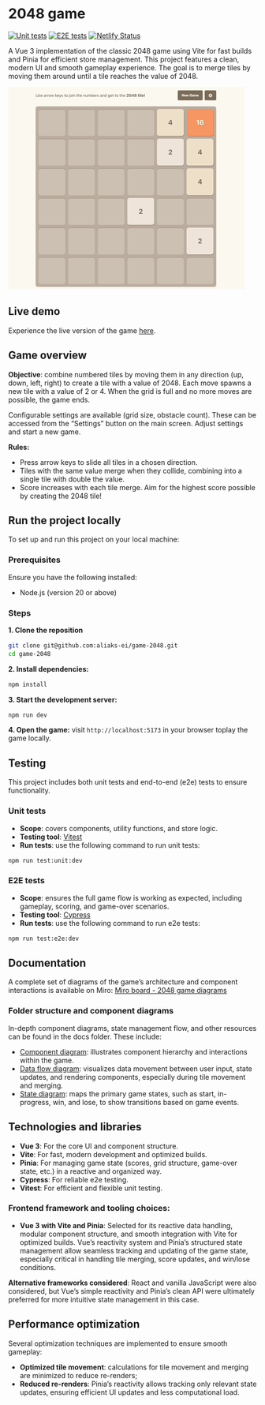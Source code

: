 # 2048 game

[![Unit tests](https://github.com/aliaks-ei/game-2048/actions/workflows/unit-tests.yml/badge.svg)](https://github.com/aliaks-ei/game-2048/actions/workflows/unit-tests.yml)
[![E2E tests](https://github.com/aliaks-ei/game-2048/actions/workflows/e2e-tests.yml/badge.svg)](https://github.com/aliaks-ei/game-2048/actions/workflows/e2e-tests.yml)
[![Netlify Status](https://api.netlify.com/api/v1/badges/c08b8cee-71fd-4c1a-917d-889238349fd0/deploy-status)](https://app.netlify.com/sites/game-2048-aliaksei/deploys)

A Vue 3 implementation of the classic 2048 game using Vite for fast builds and Pinia for efficient store management. This project features a clean, modern UI and smooth gameplay experience. The goal is to merge tiles by moving them around until a tile reaches the value of 2048.

![Game 2048 gif](./docs/assets/game-2048.gif)

## Live demo

Experience the live version of the game [here](https://game-2048-aliaksei.netlify.app/).

## Game overview

**Objective**: combine numbered tiles by moving them in any direction (up, down, left, right) to create a tile with a value of 2048. Each move spawns a new tile with a value of 2 or 4. When the grid is full and no more moves are possible, the game ends.

Configurable settings are available (grid size, obstacle count). These can be accessed from the “Settings” button on the main screen. Adjust settings and start a new game.

**Rules:**
- Press arrow keys to slide all tiles in a chosen direction.
- Tiles with the same value merge when they collide, combining into a single tile with double the value.
- Score increases with each tile merge. Aim for the highest score possible by creating the 2048 tile!

## Run the project locally

To set up and run this project on your local machine:

### Prerequisites

Ensure you have the following installed:

- Node.js (version 20 or above)

### Steps

**1. Clone the reposition**
```sh
git clone git@github.com:aliaks-ei/game-2048.git
cd game-2048
```

**2. Install dependencies:**
```sh
npm install
```

**3. Start the development server:**
```sh
npm run dev
```

**4. Open the game:** visit `http://localhost:5173` in your browser toplay the game locally.

## Testing

This project includes both unit tests and end-to-end (e2e) tests to ensure functionality.

### Unit tests

- **Scope**: covers components, utility functions, and store logic.
- **Testing tool**: [Vitest](https://vitest.dev/)
- **Run tests**: use the following command to run unit tests:

```sh
npm run test:unit:dev
```

### E2E tests

- **Scope**: ensures the full game flow is working as expected, including gameplay, scoring, and game-over scenarios.
- **Testing tool**: [Cypress](https://www.cypress.io/)
- **Run tests**: use the following command to run e2e tests:

```sh
npm run test:e2e:dev
```

## Documentation

A complete set of diagrams of the game’s architecture and component interactions is available on Miro: [Miro board - 2048 game diagrams](https://miro.com/app/board/uXjVLHVPWd8=/?share_link_id=325510651350)

### Folder structure and component diagrams

In-depth component diagrams, state management flow, and other resources can be found in the docs folder. These include:

- [Component diagram](./docs/diagrams/components_diagram.jpg): illustrates component hierarchy and interactions within the game.
- [Data flow diagram](./docs/diagrams/data_flow_diagram.jpg): visualizes data movement between user input, state updates, and rendering components, especially during tile movement and merging.
- [State diagram](./docs/diagrams/state_diagram.jpg): maps the primary game states, such as start, in-progress, win, and lose, to show transitions based on game events.

## Technologies and libraries

- **Vue 3**: For the core UI and component structure.
- **Vite**: For fast, modern development and optimized builds.
- **Pinia**: For managing game state (scores, grid structure, game-over state, etc.) in a reactive and organized way.
- **Cypress**: For reliable e2e testing.
- **Vitest**: For efficient and flexible unit testing.

### Frontend framework and tooling choices:
- **Vue 3 with Vite and Pinia**: Selected for its reactive data handling, modular component structure, and smooth integration with Vite for optimized builds. Vue’s reactivity system and Pinia’s structured state management allow seamless tracking and updating of the game state, especially critical in handling tile merging, score updates, and win/lose conditions.

**Alternative frameworks considered**: React and vanilla JavaScript were also considered, but Vue’s simple reactivity and Pinia’s clean API were ultimately preferred for more intuitive state management in this case.

## Performance optimization
Several optimization techniques are implemented to ensure smooth gameplay:
- **Optimized tile movement**: calculations for tile movement and merging are minimized to reduce re-renders;
- **Reduced re-renders**: Pinia’s reactivity allows tracking only relevant state updates, ensuring efficient UI updates and less computational load.